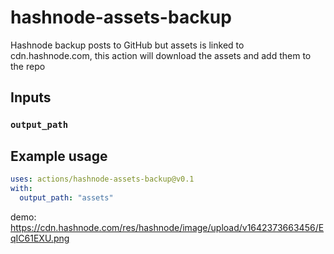 # hashnode-assets-backup

Hashnode backup posts to GitHub but assets is linked to cdn.hashnode.com, this action will download the assets and add them to the repo

## Inputs

### `output_path`

## Example usage

```yaml
uses: actions/hashnode-assets-backup@v0.1
with:
  output_path: "assets"
```
demo:
https://cdn.hashnode.com/res/hashnode/image/upload/v1642373663456/EqIC61EXU.png